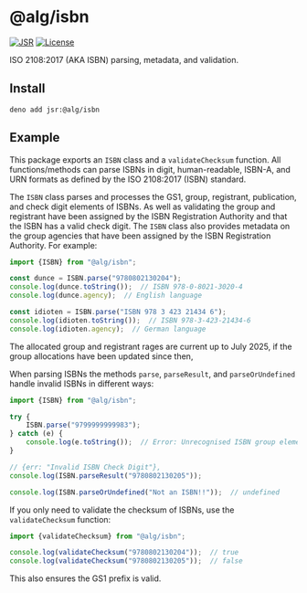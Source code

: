 # @alg/isbn

[![JSR](https://jsr.io/badges/@alg/isbn)](https://jsr.io/@alg/isbn)
[![License](https://img.shields.io/badge/Apache--2.0-green?label=license)](https://github.com/alg-js/isbn/blob/main/LICENSE)

ISO 2108:2017 (AKA ISBN) parsing, metadata, and validation.

## Install

```
deno add jsr:@alg/isbn
```

## Example

This package exports an `ISBN` class and a `validateChecksum` function. All
functions/methods can parse ISBNs in digit, human-readable, ISBN-A, and URN
formats as defined by the ISO 2108:2017 (ISBN) standard.

The `ISBN` class parses and processes the GS1, group, registrant, publication,
and check digit elements of ISBNs. As well as validating the group and
registrant have been assigned by the ISBN Registration Authority and that the
ISBN has a valid check digit. The `ISBN` class also provides metadata on the
group agencies that have been assigned by the ISBN Registration Authority.
For example:

```javascript
import {ISBN} from "@alg/isbn";

const dunce = ISBN.parse("9780802130204");
console.log(dunce.toString());  // ISBN 978-0-8021-3020-4
console.log(dunce.agency);  // English language

const idioten = ISBN.parse("ISBN 978 3 423 21434 6");
console.log(idioten.toString());  // ISBN 978-3-423-21434-6
console.log(idioten.agency);  // German language
```

The allocated group and registrant rages are current up to July 2025, if
the group allocations have been updated since then,

When parsing ISBNs the methods `parse`, `parseResult`, and `parseOrUndefined`
handle invalid ISBNs in different ways:

```javascript
import {ISBN} from "@alg/isbn";

try {
    ISBN.parse("9799999999983");
} catch (e) {
    console.log(e.toString());  // Error: Unrecognised ISBN group element
}

// {err: "Invalid ISBN Check Digit"},
console.log(ISBN.parseResult("9780802130205"));

console.log(ISBN.parseOrUndefined("Not an ISBN!!"));  // undefined
```

If you only need to validate the checksum of ISBNs, use the `validateChecksum`
function:

```javascript
import {validateChecksum} from "@alg/isbn";

console.log(validateChecksum("9780802130204"));  // true
console.log(validateChecksum("9780802130205"));  // false
```

This also ensures the GS1 prefix is valid.
